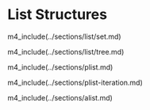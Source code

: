 # List Structures

m4_include(../sections/list/set.md)

m4_include(../sections/list/tree.md)

m4_include(../sections/plist.md)

m4_include(../sections/plist-iteration.md)

m4_include(../sections/alist.md)
